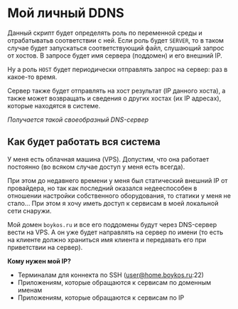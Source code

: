 # Мой личный DDNS

Данный скрипт будет определять роль по переменной среды и отрабатыватьв соответствии с ней. Если роль будет `SERVER`, то в таком случае будет запускаться соответствующий файл, слушающий запрос от хостов. В запросе будет имя сервера (поддомен) и его внешний IP.

Ну а роль `HOST` будет периодически отправлять запрос на сервер: раз в какое-то время.

Сервер также будет отправлять на хост результат (IP данного хоста), а также может возвращать и сведения о других хостах (их IP адресах), которые находятся в системе.

*Получается такой своеобразный DNS-сервер* 

## Как будет работать вся система

У меня есть облачная машина (VPS). Допустим, что она работает постоянно (во всяком случае доступ у меня есть всегда).

При этом до недавнего времени у меня был статический внешний IP от провайдера, но так как последний оказался недееспособен в отношении настройки собственного оборудования, то статики у меня не стало... При этом я хочу иметь доступ к сервисам в моей локальной сети снаружи.

Мой домен `boykos.ru` и все его поддомены будут через DNS-сервер вести на VPS. А он уже будет направлять на сервер по имени (то есть на клиенте должно храниться имя клиента и передавать его при приветствии на сервер). 

**Кому нужен мой IP?** 
+ Терминалам для коннекта по SSH (user@home.boykos.ru:22)
+ Приложениям, которые обращаются к сервисам по доменным именам
+ Приложениям, которые обращаются к сервисам по IP
